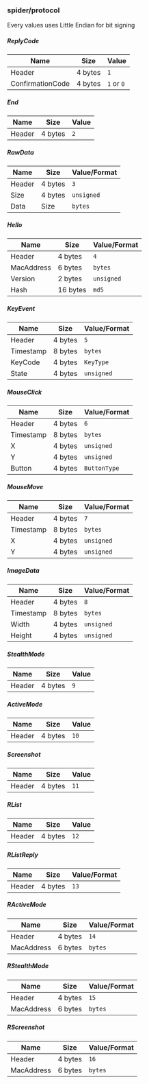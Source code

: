 ### spider/protocol

Every values uses Little Endian for bit signing

##### ReplyCode
|       Name       |   Size   |     Value    |
|------------------|----------|--------------|
|      Header      |  4 bytes |      `1`     |
| ConfirmationCode |  4 bytes |  `1` or `0`  |


##### End
|       Name       |   Size   |     Value    |
|------------------|----------|--------------|
|      Header      |  4 bytes |      `2`     |

##### RawData
|       Name       |   Size   | Value/Format |
|------------------|----------|--------------|
|      Header      |  4 bytes |      `3`     |
|       Size       |  4 bytes |  `unsigned`  |
|       Data       |   Size   |    `bytes`   |

##### Hello
|       Name       |   Size   | Value/Format |
|------------------|----------|--------------|
|      Header      |  4 bytes |      `4`     |
|    MacAddress    |  6 bytes |    `bytes`   |
|      Version     |  2 bytes |  `unsigned`  |
|       Hash       | 16 bytes |     `md5`    |


##### KeyEvent
|       Name       |   Size   | Value/Format |
|------------------|----------|--------------|
|      Header      |  4 bytes |      `5`     |
|     Timestamp    |  8 bytes |    `bytes`   |
|      KeyCode     |  4 bytes |   `KeyType`  |
|       State      |  4 bytes |  `unsigned`  |

##### MouseClick
|       Name       |   Size   | Value/Format |
|------------------|----------|--------------|
|      Header      |  4 bytes |      `6`     |
|     Timestamp    |  8 bytes |    `bytes`   |
|         X        |  4 bytes |  `unsigned`  |
|         Y        |  4 bytes |  `unsigned`  |
|      Button      |  4 bytes | `ButtonType` |

##### MouseMove
|       Name       |   Size   | Value/Format |
|------------------|----------|--------------|
|      Header      |  4 bytes |      `7`     |
|     Timestamp    |  8 bytes |    `bytes`   |
|         X        |  4 bytes |  `unsigned`  |
|         Y        |  4 bytes |  `unsigned`  |

##### ImageData
|       Name       |   Size   | Value/Format |
|------------------|----------|--------------|
|      Header      |  4 bytes |      `8`     |
|     Timestamp    |  8 bytes |    `bytes`   |
|       Width      |  4 bytes |  `unsigned`  |
|       Height     |  4 bytes |  `unsigned`  |

##### StealthMode
|       Name       |   Size   |     Value    |
|------------------|----------|--------------|
|      Header      |  4 bytes |      `9`     |

##### ActiveMode
|       Name       |   Size   |     Value    |
|------------------|----------|--------------|
|      Header      |  4 bytes |     `10`     |

##### Screenshot
|       Name       |   Size   |     Value    |
|------------------|----------|--------------|
|      Header      |  4 bytes |     `11`     |

##### RList
|       Name       |   Size   |     Value    |
|------------------|----------|--------------|
|      Header      |  4 bytes |     `12`     |

##### RListReply
|       Name       |   Size   | Value/Format |
|------------------|----------|--------------|
|      Header      |  4 bytes |     `13`     |

##### RActiveMode
|       Name       |   Size   | Value/Format |
|------------------|----------|--------------|
|      Header      |  4 bytes |     `14`     |
|    MacAddress    |  6 bytes |    `bytes`   |

##### RStealthMode
|       Name       |   Size   | Value/Format |
|------------------|----------|--------------|
|      Header      |  4 bytes |     `15`     |
|    MacAddress    |  6 bytes |    `bytes`   |

##### RScreenshot
|       Name       |   Size   | Value/Format |
|------------------|----------|--------------|
|      Header      |  4 bytes |     `16`     |
|    MacAddress    |  6 bytes |    `bytes`   |
